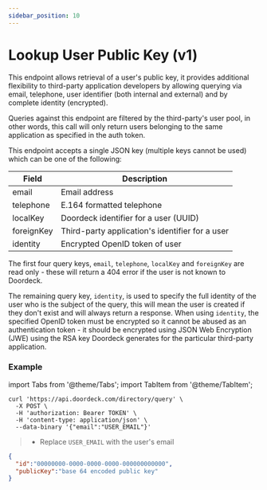 ```yaml
---
sidebar_position: 10
---
```


# Lookup User Public Key (v1)

This endpoint allows retrieval of a user's public key, it provides additional flexibility to third-party application
developers by allowing querying via email, telephone, user identifier (both internal and external) and by complete
identity (encrypted).

Queries against this endpoint are filtered by the third-party's user pool, in other words, this call will only return
users belonging to the same application as specified in the auth token.

This endpoint accepts a single JSON key (multiple keys cannot be used) which can be one of the following:

| Field      | Description                                     |
|------------|-------------------------------------------------|
| email      | Email address                                   |
| telephone  | E.164 formatted telephone                       |
| localKey   | Doordeck identifier for a user (UUID)           |
| foreignKey | Third-party application's identifier for a user |
| identity   | Encrypted OpenID token of user                  |

The first four query keys, ```email```, ```telephone```, ```localKey``` and ```foreignKey``` are read only - these will
return a 404 error if the user is not known to Doordeck.

The remaining query key, ```identity```, is used to specify the full identity of the user who is the subject of the
query, this will mean the user is created if they don't exist and will always return a response. When using
```identity```, the specified OpenID token must be encrypted so it cannot be abused as an authentication token - it
should be encrypted using JSON Web Encryption (JWE) using the RSA key Doordeck generates for the particular third-party
application.

### Example

import Tabs from '@theme/Tabs';
import TabItem from '@theme/TabItem';

<Tabs>
<TabItem value="shell" label="Request">

```shell title="CURL"
curl 'https://api.doordeck.com/directory/query' \
  -X POST \
  -H 'authorization: Bearer TOKEN' \
  -H 'content-type: application/json' \
  --data-binary '{"email":"USER_EMAIL"}'
```

> - Replace `USER_EMAIL` with the user's email

</TabItem>
<TabItem value="json" label="Response">

```json title="JSON"
{
  "id":"00000000-0000-0000-0000-000000000000",
  "publicKey":"base 64 encoded public key"
}
```

</TabItem>
</Tabs>

